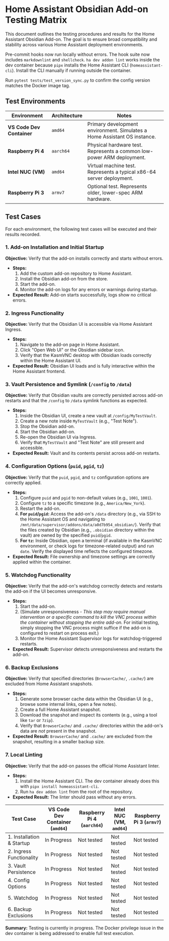 # Home Assistant Obsidian Add-on Testing Matrix

This document outlines the testing procedures and results for the Home Assistant Obsidian Add-on. The goal is to ensure broad compatibility and stability across various Home Assistant deployment environments.

Pre-commit hooks now run locally without errors.
The hook suite now includes `markdownlint` and `shellcheck`.
`ha dev addon lint` works inside the dev container because `pipx` installs the Home Assistant CLI (`homeassistant-cli`).
Install the CLI manually if running outside the container.

Run `pytest tests/test_version_sync.py` to confirm the config version matches the Docker image tag.

## Test Environments

| Environment | Architecture | Notes |
|---|---|---|
| **VS Code Dev Container** | `amd64` | Primary development environment. Simulates a Home Assistant OS instance. |
| **Raspberry Pi 4** | `aarch64` | Physical hardware test. Represents a common low-power ARM deployment. |
| **Intel NUC (VM)** | `amd64` | Virtual machine test. Represents a typical x86-64 server deployment. |
| **Raspberry Pi 3** | `armv7` | Optional test. Represents older, lower-spec ARM hardware. |

## Test Cases

For each environment, the following test cases will be executed and their results recorded.

### 1. Add-on Installation and Initial Startup

**Objective:** Verify that the add-on installs correctly and starts without errors.

*   **Steps:**
    1.  Add the custom add-on repository to Home Assistant.
    2.  Install the Obsidian add-on from the store.
    3.  Start the add-on.
    4.  Monitor the add-on logs for any errors or warnings during startup.
*   **Expected Result:** Add-on starts successfully, logs show no critical errors.

### 2. Ingress Functionality

**Objective:** Verify that the Obsidian UI is accessible via Home Assistant Ingress.

*   **Steps:**
    1.  Navigate to the add-on page in Home Assistant.
    2.  Click "Open Web UI" or the Obsidian sidebar icon.
    3.  Verify that the KasmVNC desktop with Obsidian loads correctly within the Home Assistant UI.
*   **Expected Result:** Obsidian UI loads and is fully interactive within the Home Assistant frontend.

### 3. Vault Persistence and Symlink (`/config` to `/data`)

**Objective:** Verify that Obsidian vaults are correctly persisted across add-on restarts and that the `/config` to `/data` symlink functions as expected.

*   **Steps:**
    1.  Inside the Obsidian UI, create a new vault at `/config/MyTestVault`.
    2.  Create a new note inside `MyTestVault` (e.g., "Test Note").
    3.  Stop the Obsidian add-on.
    4.  Start the Obsidian add-on.
    5.  Re-open the Obsidian UI via Ingress.
    6.  Verify that `MyTestVault` and "Test Note" are still present and accessible.
*   **Expected Result:** Vault and its contents persist across add-on restarts.

### 4. Configuration Options (`puid`, `pgid`, `tz`)

**Objective:** Verify that the `puid`, `pgid`, and `tz` configuration options are correctly applied.

*   **Steps:**
    1.  Configure `puid` and `pgid` to non-default values (e.g., `1001`, `1001`).
    2.  Configure `tz` to a specific timezone (e.g., `America/New_York`).
    3.  Restart the add-on.
    4.  **For `puid`/`pgid`:** Access the add-on's `/data` directory (e.g., via SSH to the Home Assistant OS and navigating to `/mnt/data/supervisor/addons/data/a0d7b954_obsidian/`). Verify that the files created by Obsidian (e.g., `.obsidian` directory within the vault) are owned by the specified `puid`/`pgid`.
    5.  **For `tz`:** Inside Obsidian, open a terminal (if available in the KasmVNC environment, or check logs for timezone-related output) and run `date`. Verify the displayed time reflects the configured timezone.
*   **Expected Result:** File ownership and timezone settings are correctly applied within the container.

### 5. Watchdog Functionality

**Objective:** Verify that the add-on's watchdog correctly detects and restarts the add-on if the UI becomes unresponsive.

*   **Steps:**
    1.  Start the add-on.
    2.  (Simulate unresponsiveness - *This step may require manual intervention or a specific command to kill the VNC process within the container without stopping the entire add-on.* For initial testing, simply stopping the VNC process might suffice if the add-on is configured to restart on process exit.)
    3.  Monitor the Home Assistant Supervisor logs for watchdog-triggered restarts.
*   **Expected Result:** Supervisor detects unresponsiveness and restarts the add-on.

### 6. Backup Exclusions

**Objective:** Verify that specified directories (`BrowserCache/`, `.cache/`) are excluded from Home Assistant snapshots.

*   **Steps:**
    1.  Generate some browser cache data within the Obsidian UI (e.g., browse some internal links, open a few notes).
    2.  Create a full Home Assistant snapshot.
    3.  Download the snapshot and inspect its contents (e.g., using a tool like `tar` or `7zip`).
    4.  Verify that `BrowserCache/` and `.cache/` directories within the add-on's data are *not* present in the snapshot.
*   **Expected Result:** `BrowserCache/` and `.cache/` are excluded from the snapshot, resulting in a smaller backup size.

### 7. Local Linting

**Objective:** Verify that the add-on passes the official Home Assistant linter.

*   **Steps:**
    1.  Install the Home Assistant CLI. The dev container already does this with `pipx install homeassistant-cli`.
    2.  Run `ha dev addon lint` from the root of the repository.
*   **Expected Result:** The linter should pass without any errors.

| Test Case | VS Code Dev Container (`amd64`) | Raspberry Pi 4 (`aarch64`) | Intel NUC (VM, `amd64`) | Raspberry Pi 3 (`armv7`) |
|---|---|---|---|---|
| 1. Installation & Startup | In Progress | Not tested | Not tested | Not tested |
| 2. Ingress Functionality | In Progress | Not tested | Not tested | Not tested |
| 3. Vault Persistence | In Progress | Not tested | Not tested | Not tested |
| 4. Config Options | In Progress | Not tested | Not tested | Not tested |
| 5. Watchdog | In Progress | Not tested | Not tested | Not tested |
| 6. Backup Exclusions | In Progress | Not tested | Not tested | Not tested |

**Summary:** Testing is currently in progress. The Docker privilege issue in the dev container is being addressed to enable full test execution.
